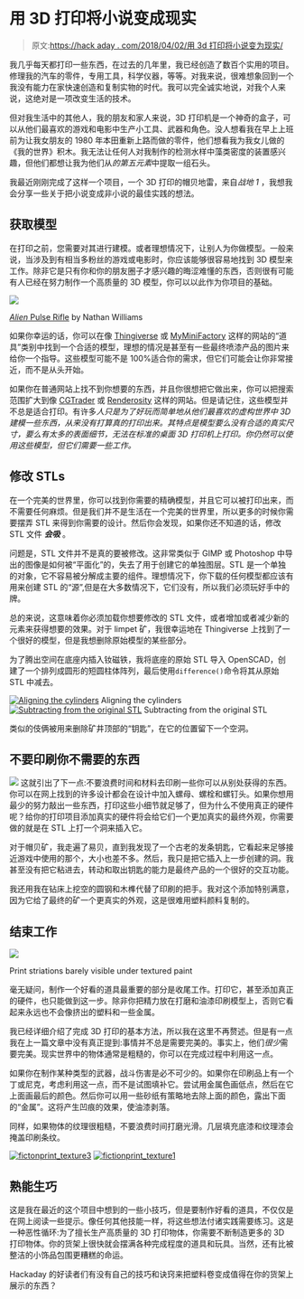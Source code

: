# 用 3D 打印将小说变成现实

> 原文:[https://hack aday . com/2018/04/02/用 3d 打印将小说变为现实/](https://hackaday.com/2018/04/02/bringing-fiction-to-life-with-3d-printing/)

我几乎每天都打印一些东西，在过去的几年里，我已经创造了数百个实用的项目。修理我的汽车的零件，专用工具，科学仪器，等等。对我来说，很难想象回到一个我没有能力在家快速创造和复制实物的时代。我可以完全诚实地说，对我个人来说，这绝对是一项改变生活的技术。

但对我生活中的其他人，我的朋友和家人来说，3D 打印机是一个神奇的盒子，可以从他们最喜欢的游戏和电影中生产小工具、武器和角色。没人想看我在早上上班前为让我女朋友的 1980 年本田重新上路而做的零件，他们想看我为我女儿做的《我的世界》积木。我无法让任何人对我制作的检测水样中藻类密度的装置感兴趣，但他们都想让我为他们从*的第五元素*中提取一组石头。

我最近刚刚完成了这样一个项目，一个 3D 打印的帽贝地雷，来自*战地 1* ，我想我会分享一些关于把小说变成非小说的最佳实践的想法。

## 获取模型

在打印之前，您需要对其进行建模。或者理想情况下，让别人为你做模型。一般来说，当涉及到有相当多粉丝的游戏或电影时，你应该能够很容易地找到 3D 模型来工作。除非它是只有你和你的朋友圈子才感兴趣的晦涩难懂的东西，否则很有可能有人已经在努力制作一个高质量的 3D 模型，你可以以此作为你项目的基础。

[![](../Images/befc4656c30c463d014606f7bfd8923a.png)](https://hackaday.com/wp-content/uploads/2018/03/fictionprint_alien.jpg)

[*Alien* Pulse Rifle](https://www.myminifactory.com/object/3d-print-aliens-alien2-pulse-rifle-57965) by Nathan Williams

如果你幸运的话，你可以在像 [Thingiverse](https://www.thingiverse.com/explore/popular/models/props) 或 [MyMiniFactory](https://www.myminifactory.com/category/cosplay) 这样的网站的“道具”类别中找到一个合适的模型，理想的情况是甚至有一些最终喷漆产品的图片来给你一个指导。这些模型可能不是 100%适合你的需求，但它们可能会让你非常接近，而不是从头开始。

如果你在普通网站上找不到你想要的东西，并且你很想把它做出来，你可以把搜索范围扩大到像 [CGTrader](http://www.cgtrader.com/) 或 [Renderosity](https://www.renderosity.com) 这样的网站。但是请记住，这些模型并不总是适合打印。有许多*人只是为了好玩而简单地从他们最喜欢的虚构世界中 3D 建模一些东西，从来没有打算真的打印出来。其特点是模型要么没有合适的真实尺寸，要么有太多的表面细节，无法在标准的桌面 3D 打印机上打印。你仍然可以使用这些模型，但它们需要一些工作。*

## 修改 STLs

在一个完美的世界里，你可以找到你需要的精确模型，并且它可以被打印出来，而不需要任何麻烦。但是我们并不是生活在一个完美的世界里，所以更多的时候你需要摆弄 STL 来得到你需要的设计。然后你会发现，如果你还不知道的话，修改 STL 文件 ***会吸*** 。

问题是，STL 文件并不是真的要被修改。这非常类似于 GIMP 或 Photoshop 中导出的图像是如何被“平面化”的，失去了用于创建它的单独图层。STL 是一个单独的对象，它不容易被分解成主要的组件。理想情况下，你下载的任何模型都应该有用来创建 STL 的“源”,但是在大多数情况下，它们没有，所以我们必须玩好手中的牌。

总的来说，这意味着你必须加载你想要修改的 STL 文件，或者增加或者减少新的元素来获得想要的效果。对于 limpet 矿，我很幸运地在 Thingiverse 上找到了一个很好的模型，但是我想删除原始模型的某些部分。

为了腾出空间在底座内插入钕磁铁，我将底座的原始 STL 导入 OpenSCAD，创建了一个排列成圆形的短圆柱体阵列，最后使用`difference()`命令将其从原始 STL 中减去。

 [![Aligning the cylinders](../Images/10280e54e9760281c89874547017886e.png "fictionprint_mag1")](https://i0.wp.com/hackaday.com/wp-content/uploads/2018/03/fictionprint_mag1.jpg?ssl=1) Aligning the cylinders [![Subtracting from the original STL](../Images/817e45b46a87fa1960f078b479d845d8.png "fictionprint_mag2")](https://i0.wp.com/hackaday.com/wp-content/uploads/2018/03/fictionprint_mag2.jpg?ssl=1) Subtracting from the original STL

类似的伎俩被用来删除矿井顶部的“钥匙”，在它的位置留下一个空洞。

## 不要印刷你不需要的东西

[![](../Images/bce1e341a29758eb58274e25f872833f.png)](https://hackaday.com/wp-content/uploads/2018/03/fictionprint_handle.jpg) 这就引出了下一点:不要浪费时间和材料去印刷一些你可以从别处获得的东西。你可以在网上找到的许多设计都会在设计中加入螺母、螺栓和螺钉头。如果你想用最少的努力敲出一些东西，打印这些小细节就足够了，但为什么不使用真正的硬件呢？给你的打印项目添加真实的硬件将会给它们一个更加真实的最终外观，你需要做的就是在 STL 上打一个洞来插入它。

对于帽贝矿，我走遍了易贝，直到我发现了一个古老的发条钥匙，它看起来足够接近游戏中使用的那个，大小也差不多。然后，我只是把它插入上一步创建的洞。我甚至没有把它粘进去，转动和取出钥匙的能力是最终产品的一个很好的交互功能。

我还用我在钻床上挖空的圆钢和木榫代替了印刷的把手。我对这个添加特别满意，因为它给了最终的矿一个更真实的外观，这是很难用塑料颜料复制的。

## 结束工作

[![](../Images/b49f873b7ef9bbffd3c0cc6e16cb2a37.png)](https://hackaday.com/wp-content/uploads/2018/03/fictionprint_texture21.jpg)

Print striations barely visible under textured paint

毫无疑问，制作一个好看的道具最重要的部分是收尾工作。打印它，甚至添加真正的硬件，也只能做到这一步。除非你把精力放在打磨和油漆印刷模型上，否则它看起来永远也不会像挤出的塑料和一些金属。

我已经详细介绍了完成 3D 打印的基本方法，所以我在这里不再赘述。但是有一点我在上一篇文章中没有真正提到:事情并不总是需要完美的。事实上，他们*很少*需要完美。现实世界中的物体通常是粗糙的，你可以在完成过程中利用这一点。

如果你在制作某种类型的武器，战斗伤害是必不可少的。如果你在印刷品上有一个丁或尼克，考虑利用这一点，而不是试图填补它。尝试用金属色画低点，然后在它上面画最后的颜色。然后你可以用一些砂纸有策略地去除上面的颜色，露出下面的“金属”。这将产生凹痕的效果，使油漆剥落。

同样，如果物体的纹理很粗糙，不要浪费时间打磨光滑。几层填充底漆和纹理漆会掩盖印刷条纹。

 [![fictonprint_texture3](../Images/f962cd513896711b48580654ca864155.png "fictonprint_texture3")](https://i0.wp.com/hackaday.com/wp-content/uploads/2018/03/fictonprint_texture3.jpg?ssl=1)  [![fictionprint_texture1](../Images/bb090eda2a6d648decdcbc14f1a806e9.png "fictionprint_texture1")](https://i0.wp.com/hackaday.com/wp-content/uploads/2018/03/fictionprint_texture1.jpg?ssl=1) 

## 熟能生巧

这是我在最近的这个项目中想到的一些小技巧，但是要制作好看的道具，不仅仅是在网上阅读一些提示。像任何其他技能一样，将这些想法付诸实践需要练习。这是一种恶性循环:为了擅长生产高质量的 3D 打印物体，你需要不断制造更多的 3D 打印物体。你的货架上很快就会摆满各种完成程度的道具和玩具。当然，还有比被整洁的小饰品包围更糟糕的命运。

Hackaday 的好读者们有没有自己的技巧和诀窍来把塑料卷变成值得在你的货架上展示的东西？